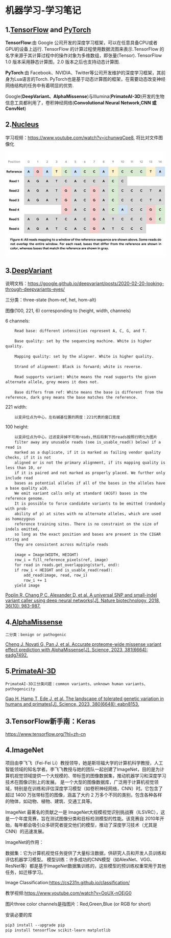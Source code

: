 # 机器学习-学习笔记

## 1.[TensorFlow](https://www.tensorflow.org/?hl=zh-cn) and [PyTorch](https://pytorch.ac.cn)

**TensorFlow**:由 Google 公司开发的深度学习框架，可以在任意具备CPU或者GPU的设备上运行.
TensorFlow 的计算过程使用数据流图来表示.TensorFlow 的名字来源于其计算过程中的操作对象为多维数组，即张量(Tensor).
TensorFlow 1.0 版本采用静态计算图，2.0 版本之后也支持动态计算图.

**PyTorch**:由 Facebook、NVIDIA、Twitter等公司开发维护的深度学习框架，其前身为Lua语言的Torch.
PyTorch也是基于动态计算图的框架，在需要动态改变神经网络结构的任务中有着明显的优势.

Google(**DeepVariant、AlphaMissense**)与Illumina(**PrimateAI-3D**)开发的生物信息工具都利用了，卷积神经网络(**Convolutional Neural Network,CNN 或 ConvNet**)

## 2.[Nucleus](https://github.com/google/nucleus)
学习视频：https://www.youtube.com/watch?v=ichunwqCpe8, 将比对文件图像化

![Consensus-Based Error Correction](./read-pileup.jpg)

## 3.[DeepVariant](https://github.com/google/deepvariant)
说明文档：https://google.github.io/deepvariant/posts/2020-02-20-looking-through-deepvariants-eyes/

三分类：three-state (hom-ref, het, hom-alt) 

图像(100, 221, 6) corresponding to (height, width, channels)

6 channels:

        Read base: different intensities represent A, C, G, and T.
    
        Base quality: set by the sequencing machine. White is higher quality.
    
        Mapping quality: set by the aligner. White is higher quality.
    
        Strand of alignment: Black is forward; white is reverse.
    
        Read supports variant: White means the read supports the given alternate allele, grey means it does not.
    
        Base differs from ref: White means the base is different from the reference, dark grey means the base matches the reference.
    
221 width:

        以变异位点为中心，左右碱基位置的跨度：221代表的窗口宽度

100 height:

        以变异位点为中心，过滤变异掉不可用reads,然后将剩下的reads按照行转化为图片
        filter away any unusable reads (see is_usable_read() below) if a read is
        marked as a duplicate, if it is marked as failing vendor quality checks, if it is not
        aligned or is not the primary alignment, if its mapping quality is less than 10, or
        if it is paired and not marked as properly placed. We further only include read
        bases as potential alleles if all of the bases in the alleles have a base quality ≥10.
        We emit variant calls only at standard (ACGT) bases in the reference genome.
        It is possible to force candidate variants to be emitted (randomly with prob-
        ability of p) at sites with no alternate alleles, which are used as homozygous
        reference training sites. There is no constraint on the size of indels emitted,
        so long as the exact position and bases are present in the CIGAR string and
        they are consistent across multiple reads

        image = Image(WIDTH, HEIGHT)
        row_i = fill_reference_pixels(ref, image)
        for read in reads.get_overlapping(start, end):
        if row_i < HEIGHT and is_usable_read(read): 
            add_read(image, read, row_i)
            row_i += 1
        yield image


[Poplin R, Chang P C, Alexander D, et al. A universal SNP and small-indel variant caller using deep neural networks[J]. Nature biotechnology, 2018, 36(10): 983-987.](https://www.nature.com/articles/nbt.4235)

## 4.[AlphaMissense](https://github.com/google-deepmind/alphamissense)

    二分类：benign or pathogenic

[Cheng J, Novati G, Pan J, et al. Accurate proteome-wide missense variant effect prediction with AlphaMissense[J]. Science, 2023, 381(6664): eadg7492.](https://www.science.org/doi/10.1126/science.adg7492)

## 5.[PrimateAI-3D](https://primateai3d.basespace.illumina.com)

    PrimateAI-3D三分类问题：common variants、unknown human variants、pathogenicity

[Gao H, Hamp T, Ede J, et al. The landscape of tolerated genetic variation in humans and primates[J]. Science, 2023, 380(6648): eabn8153.](https://www.science.org/doi/10.1126/science.abn8197)

## 3.TensorFlow新手南：Keras

https://www.tensorflow.org/?hl=zh-cn

## 4.ImageNet

项目由李飞飞（Fei-Fei Li）教授领导，她是斯坦福大学的计算机科学教授，人工智能领域的知名学者。李飞飞教授与她的团队一起创建了ImageNet，目的是为计算机视觉领域提供一个大规模的、带标签的图像数据集，推动机器学习和深度学习技术在图像识别上的发展。
是一个大型的图像数据库，广泛用于计算机视觉领域，特别是在训练和评估深度学习模型（如卷积神经网络，CNN）时。它包含了超过 1400 万张带标签的图像，涵盖了大约 2 万多个不同的类别，包含各种各样的物体，如动物、植物、建筑、交通工具等。

ImageNet 最著名的贡献之一是 ImageNet大规模视觉识别挑战赛（ILSVRC），这是一个年度竞赛，旨在测试图像分类和目标检测模型的性能。该竞赛自 2010年开始，每年都会吸引众多研究者提交他们的模型，推动了深度学习技术（尤其是CNN）的迅速发展。

ImageNet的作用：

数据集：它为计算机视觉任务提供了大量标注数据，供研究人员和开发人员训练和评估机器学习模型。
模型训练：许多成功的CNN模型（如AlexNet、VGG、ResNet等）都是基于ImageNet数据集训练的，这些模型的预训练权重常用于其他任务，如迁移学习。

Image Classification:https://cs231n.github.io/classification/

教学视频:https://www.youtube.com/watch?v=OoUX-nOEjG0

图片three color channels是指图片：Red,Green,Blue (or RGB for short)

安装必要的库

    pip3 install --upgrade pip
    pip install tensorflow scikit-learn matplotlib

